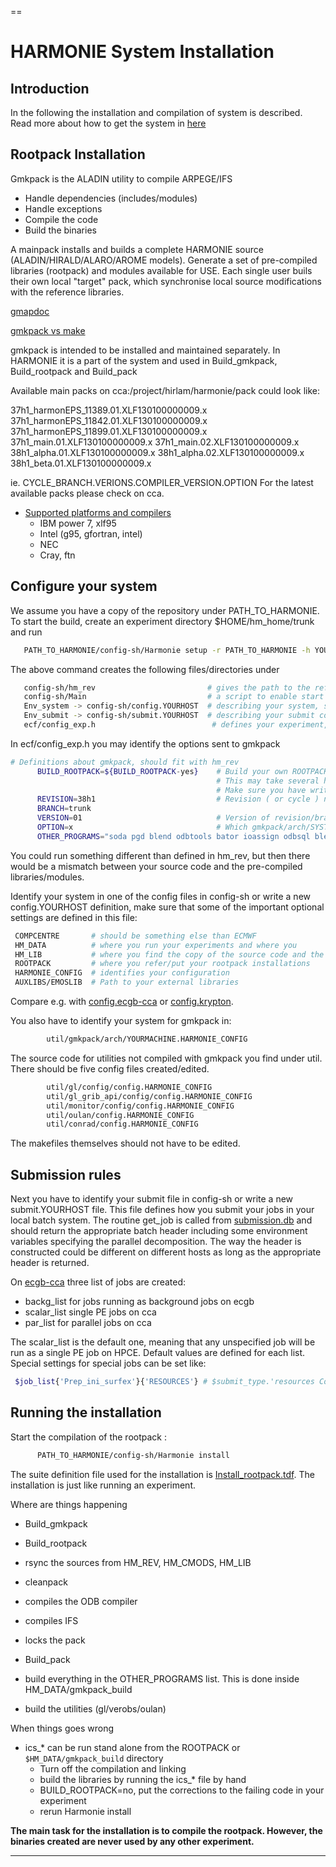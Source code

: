 
==
# HARMONIE System Installation


## Introduction

In the following the installation and compilation of system is described. Read more about how to get the system in
[here](HarmonieSystemDocumentation/General)

## Rootpack Installation

Gmkpack is the ALADIN utility to compile ARPEGE/IFS

 - Handle dependencies (includes/modules)
 - Handle exceptions
 - Compile the code
 - Build the binaries

A mainpack installs and builds a complete HARMONIE source (ALADIN/HIRALD/ALARO/AROME models). Generate a set of pre-compiled libraries (rootpack) and modules available for USE. 
Each single user buils their own  local "target" pack, which synchronise local source modifications with the reference libraries.  

[gmapdoc](http://www.cnrm.meteo.fr/gmapdoc/spip.php?page=recherche&recherche=gmkpack)

[gmkpack vs make](HarmonieSystemDocumentation/Gmkpack_vs_Make)


gmkpack is intended to be installed and maintained separately. In HARMONIE it is a part of the system and used in Build_gmkpack, Build_rootpack and Build_pack

Available main packs on cca:/project/hirlam/harmonie/pack could look like:

37h1_harmonEPS_11389.01.XLF130100000009.x 37h1_harmonEPS_11842.01.XLF130100000009.x 37h1_harmonEPS_11899.01.XLF130100000009.x 37h1_main.01.XLF130100000009.x 37h1_main.02.XLF130100000009.x 38h1_alpha.01.XLF130100000009.x 38h1_alpha.02.XLF130100000009.x 38h1_beta.01.XLF130100000009.x 

ie. CYCLE_BRANCH.VERIONS.COMPILER_VERSION.OPTION
For the latest available packs please check on cca.

 * [Supported platforms and compilers](Harmonie/util/gmkpack/arch?rev=release-43h2.beta.3)
    - IBM power 7, xlf95
    - Intel (g95, gfortran, intel)
    - NEC
    - Cray, ftn

## Configure your system

We assume you have a copy of the repository under PATH_TO_HARMONIE. To start the build, create an experiment directory $HOME/hm_home/trunk and run

```bash
   PATH_TO_HARMONIE/config-sh/Harmonie setup -r PATH_TO_HARMONIE -h YOURHOST
```

The above command creates the following files/directories under
```bash
   config-sh/hm_rev                         # gives the path to the reference installation, similar to hl_rev in synoptic-Hirlam
   config-sh/Main                           # a script to enable start Harmonie, similar to Start in synoptic-Hirlam
   Env_system -> config-sh/config.YOURHOST  # describing your system, similar to Env_system in synoptic-Hirlam
   Env_submit -> config-sh/submit.YOURHOST  # describing your submit commands, comparable to submission.db in synoptic-Hirlam
   ecf/config_exp.h                          # defines your experiment, comparable to Env_expdesc in synoptic-Hirlam
```


In ecf/config_exp.h  you may identify the options sent to gmkpack

```bash
# Definitions about gmkpack, should fit with hm_rev
      BUILD_ROOTPACK=${BUILD_ROOTPACK-yes}    # Build your own ROOTPACK if it doesn't exists (yes|no)
                                              # This may take several hours!
                                              # Make sure you have write permissions in ROOTPACK directory defined in Env_system
      REVISION=38h1                           # Revision ( or cycle ) number, has to be set even for the trunk!
      BRANCH=trunk
      VERSION=01                              # Version of revision/branch to use
      OPTION=x                                # Which gmkpack/arch/SYSTEM.HOST.OPTION file to use
      OTHER_PROGRAMS="soda pgd blend odbtools bator ioassign odbsql blendsur addsurf surfex mandalay prep lfitools sfxtools" # Other things to compile with gmkpack
```

You could run something different than defined in hm_rev, but then there would be a mismatch between your source code and the pre-compiled libraries/modules.


Identify your system in one of the config files in config-sh or write a new config.YOURHOST definition, make sure that some of the important optional settings are defined in this file:
```bash
 COMPCENTRE       # should be something else than ECMWF
 HM_DATA          # where you run your experiments and where you 
 HM_LIB           # where you find the copy of the source code and the compiled libraries
 ROOTPACK         # where you refer/put your rootpack installations
 HARMONIE_CONFIG  # identifies your configuration
 AUXLIBS/EMOSLIB  # Path to your external libraries
```

Compare e.g. with [config.ecgb-cca](Harmonie/config-sh/config.ecgb-cca?rev=release-43h2.beta.3) or [config.krypton](Harmonie/config-sh/config.krypton?rev=release-43h2.beta.3).

You also have to identify your system for gmkpack in:

```bash
        util/gmkpack/arch/YOURMACHINE.HARMONIE_CONFIG
```


The source code for utilities not compiled with gmkpack you find under util. There should be five config files created/edited.

```bash
        util/gl/config/config.HARMONIE_CONFIG
        util/gl_grib_api/config/config.HARMONIE_CONFIG
        util/monitor/config/config.HARMONIE_CONFIG
        util/oulan/config.HARMONIE_CONFIG
        util/conrad/config.HARMONIE_CONFIG

```

The makefiles themselves should not have to be edited.

## Submission rules

Next you have to identify your submit file in config-sh or write a new submit.YOURHOST file. This file defines how you submit your jobs in your local batch system. 
The routine get_job is called from [submission.db](Harmonie/scr/submission.db?rev=release-43h2.beta.3) and should return the appropriate batch header including some environment variables specifying the parallel decomposition. The way the header is constructed could be different on different hosts as long as the appropriate header is returned.

On [ecgb-cca](Harmonie/config-sh/submit.ecgb-cca?rev=release-43h2.beta.3) three list of jobs are created:
 * backg_list for jobs running as background jobs on ecgb
 * scalar_list single PE jobs on cca
 * par_list for parallel jobs on cca

The scalar_list is the default one, meaning that any unspecified job will be run as a single PE job on HPCE. Default values are defined for each list. Special settings for special jobs can be set like:

```bash
 $job_list{'Prep_ini_surfex'}{'RESOURCES'} # $submit_type.'resources ConsumableCPUs(1) ConsumableMemory(6000 MB)' ;
```



## Running the installation 

Start the compilation of the rootpack :
```bash
      PATH_TO_HARMONIE/config-sh/Harmonie install
```

The suite definition file used for the installation is 
[Install_rootpack.tdf](Harmonie/msms/Install_rootpack.tdf?rev=release-43h2.beta.3). The installation is just like running an experiment.

Where are things happening

- Build_gmkpack 
- Build_rootpack
 - rsync the sources from HM_REV, HM_CMODS, HM_LIB
 - cleanpack
 - compiles the ODB compiler
 - compiles IFS
 - locks the pack

- Build_pack
 - build everything in the OTHER_PROGRAMS list. This is done inside HM_DATA/gmkpack_build
 - build the utilities (gl/verobs/oulan)

When things goes wrong

 - ics_* can be run stand alone from the ROOTPACK or `$HM_DATA/gmkpack_build` directory
   - Turn off the compilation and linking
   - build the libraries by running the ics_* file by hand
   - BUILD_ROOTPACK=no, put the corrections to the failing code in your experiment
   - rerun Harmonie install


**The main task for the installation is to compile the rootpack. However, the binaries created are never used by any other experiment.**


----


